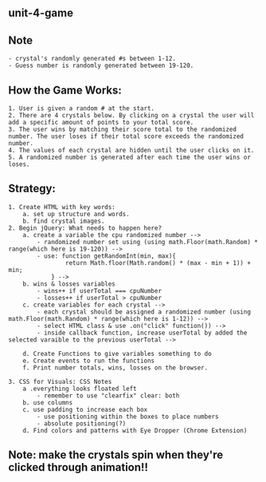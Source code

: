 ## unit-4-game

## Note
    - crystal's randomly generated #s between 1-12.
    - Guess number is randomly generated between 19-120.

## How the Game Works: 
    1. User is given a random # at the start.
    2. There are 4 crystals below. By clicking on a crystal the user will add a specific amount of points to your total score. 
    3. The user wins by matching their score total to the randomized number. The user loses if their total score exceeds the randomized       number. 
    4. The values of each crystal are hidden until the user clicks on it.
    5. A randomized number is generated after each time the user wins or loses.

## Strategy: 
    1. Create HTML with key words:
        a. set up structure and words. 
        b. find crystal images.
    2. Begin jQuery: What needs to happen here?
        a. create a variable the cpu randomized number -->
            - randomized number set using (using math.Floor(math.Random) * range(which here is 19-120)) -->
            - use: function getRandomInt(min, max){
                    return Math.floor(Math.random() * (max - min + 1)) + min;
                } -->
        b. wins & losses variables
            - wins++ if userTotal === cpuNumber
            - losses++ if userTotal > cpuNumber
        c. create variables for each crystal -->
            - each crystal should be assigned a randomized number (using math.Floor(math.Random) * range(which here is 1-12)) -->
            - select HTML class & use .on("click" function()) -->
            - inside callback function, increase userTotal by added the selected varaible to the previous userTotal -->
         
        d. Create Functions to give variables something to do
        e. Create events to run the functions
        f. Print number totals, wins, losses on the browser.            
    
    3. CSS for Visuals: CSS Notes
        a .everything looks floated left 
            - remember to use "clearfix" clear: both
        b. use columns
        c. use padding to increase each box
            - use positioning within the boxes to place numbers
            - absolute positioning(?)
        d. Find colors and patterns with Eye Dropper (Chrome Extension)

## Note: make the crystals spin when they're clicked through animation!!
